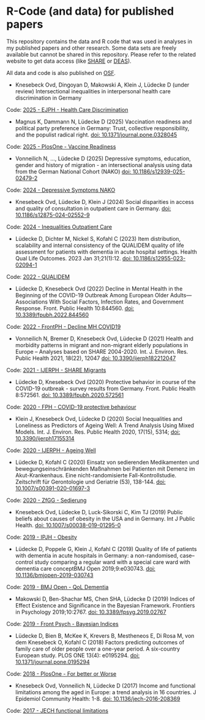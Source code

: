 # R-Code (and data) for published papers

This repository contains the data and R code that was used in analyses in my published papers and other research. Some data sets are freely available but cannot be shared in this repository. Please refer to the related website to get data access (like [SHARE](https://share-eric.eu/) or [DEAS](https://www.dza.de/forschung/deas)).

All data and code is also published on [OSF](https://osf.io/j4wsu/).

* Knesebeck Ovd, Dingoyan D, Makowski A, Klein J, Lüdecke D (under review) Intersectional inequalities in interpersonal health care discrimination in Germany

Code: [2025 - EJPH - Health Care Discrimination](/2025%20-%20EJPH%20-%20Health%20Care%20Discrimination)


* Magnus K, Dammann N, Lüdecke D (2025) Vaccination readiness and political party preference in Germany: Trust, collective responsibility, and the populist radical right. [doi: 10.1371/journal.pone.0328045](https://doi.org/10.1371/journal.pone.0328045)

Code: [2025 - PlosOne - Vaccine Readiness](/2025%20-%20PlosOne%20-%20Vaccine%20Readiness)

* Vonneilich N, ..., Lüdecke D (2025) Depressive symptoms, education, gender and history of migration - an intersectional analysis using data from the German National Cohort (NAKO) [doi: 10.1186/s12939-025-02479-2](https://doi.org/10.1186/s12939-025-02479-2)

Code: [2024 - Depressive Symptoms NAKO](/2024%20-%20Depressive%20Symptoms%20NAKO)

* Knesebeck Ovd, Lüdecke D, Klein J (2024) Social disparities in access and quality of consultation in outpatient care in Germany. [doi: 10.1186/s12875-024-02552-9](https://doi.org/10.1186/s12875-024-02552-9)

Code: [2024 - Inequalities Outpatient Care](/2024%20-%20Inequalities%20Outpatient%20Care)

* Lüdecke D, Dichter M, Nickel S, Kofahl C (2023) Item distribution, scalability and internal consistency of the QUALIDEM quality of life assessment for patients with dementia in acute hospital settings. Health Qual Life Outcomes. 2023 Jan 31;21(1):12. [doi: 10.1186/s12955-023-02094-1](https://doi.org/10.1186/s12955-023-02094-1)

Code: [2022 - QUALIDEM](/2022%20-%20QUALIDEM)

* Lüdecke D, Knesebeck Ovd (2022) Decline in Mental Health in the Beginning of the COVID-19 Outbreak Among European Older Adults—Associations With Social Factors, Infection Rates, and Government Response. Front. Public Health 10:844560. [doi: 10.3389/fpubh.2022.844560](https://doi.org/10.3389/fpubh.2022.844560)

Code: [2022 - FrontPH - Decline MH COVID19](/2022%20-%20FrontPH%20-%20Decline%20MH%20COVID19)

* Vonneilich N, Bremer D, Knesebeck Ovd, Lüdecke D (2021) Health and morbidity patterns in migrant and non-migrant elderly populations in Europe – Analyses based on SHARE 2004-2020.
Int. J. Environ. Res. Public Health 2021, 18(22), 12047 [doi: 10.3390/ijerph182212047](https://doi.org/10.3390/ijerph182212047)

Code: [2021 - IJERPH - SHARE Migrants](/2021%20-%20IJERPH%20-%20SHARE%20Migrants)

* Lüdecke D, Knesebeck Ovd (2020) Protective behavior in course of the COVID-19 outbreak - survey results from Germany.  Front. Public Health 8:572561. [doi: 10.3389/fpubh.2020.572561](https://doi.org/10.3389/fpubh.2020.572561)

Code: [2020 - FPH - COVID-19 protective behaviour](/2020%20-%20FPH%20-%20COVID-19%20protective%20behaviour)

* Klein J, Knesebeck Ovd, Lüdecke D (2020) Social Inequalities and Loneliness as Predictors of Ageing Well: A Trend Analysis Using Mixed Models. Int. J. Environ. Res. Public Health 2020, 17(15), 5314; [doi: 10.3390/ijerph17155314](https://doi.org/10.3390/ijerph17155314)

Code: [2020 - IJERPH - Ageing Well](/2020%20-%20IJERPH%20-%20Ageing%20Well)

* Lüdecke D, Kofahl C (2020) Einsatz von sedierenden Medikamenten und bewegungseinschränkenden Maßnahmen bei Patienten mit Demenz im Akut-Krankenhaus. Eine nicht-randomisierte Fall-Kontrollstudie. Zeitschrift für Gerontologie und Geriatrie (53), 138-144. [doi: 10.1007/s00391-020-01697-3](https://doi.org/10.1007/s00391-020-01697-3)

Code: [2020 - ZfGG - Sedierung](/2020%20-%20ZfGG%20-%20Sedierung)

* Knesebeck Ovd, Lüdecke D, Luck-Sikorski C, Kim TJ (2019) Public beliefs about causes of obesity in the USA and in Germany. Int J Public Health. [doi: 10.1007/s00038-019-01295-0](https://doi.org/10.1007/s00038-019-01295-0)

Code: [2019 - IPJH - Obesity](/2019%20-%20IPJH%20-%20Obesity)

* Lüdecke D, Poppele G, Klein J, Kofahl C (2019) Quality of life of patients with dementia in acute hospitals in Germany: a non-randomised, case–control study comparing a regular ward with a special care ward with dementia care conceptBMJ Open 2019;9:e030743. [doi: 10.1136/bmjopen-2019-030743](https://doi.org/10.1136/bmjopen-2019-030743)

Code: [2019 - BMJ Open - QoL Dementia](/2019%20-%20BMJ%20Open%20-%20QoL%20Dementia)

* Makowski D, Ben-Shachar MS, Chen SHA, Lüdecke D (2019) Indices of Effect Existence and Significance in the Bayesian Framework. Frontiers in Psychology 2019;10:2767. [doi: 10.3389/fpsyg.2019.02767](https://doi.org/10.3389/fpsyg.2019.02767)

Code: [2019 - Front Psych - Bayesian Indices](/2019%20-%20FrontPsych%20-%20Bayesian%20Indices)

* Lüdecke D, Bien B, McKee K, Krevers B, Mestheneos E, Di Rosa M, von dem Knesebeck O, Kofahl C (2018) Factors predicting outcomes of family care of older people over a one-year period. A six-country European study. PLOS ONE 13(4): e0195294. [doi: 10.1371/journal.pone.0195294](https://journals.plos.org/plosone/article?id=10.1371/journal.pone.0195294)

Code: [2018 - PlosOne - For better or Worse](/2018%20-%20PlosOne%20-%20For%20better%20or%20Worse)

* Knesebeck Ovd, Vonneilich N, Lüdecke D (2017) Income and functional limitations among the aged in Europe: a trend analysis in 16 countries. J Epidemiol Community Health: 1-8. [doi: 10.1136/jech-2016-208369](https://doi.org/10.1136/jech-2016-208369)

Code: [2017 - JECH functional limitations](/2017%20-%20JECH%20functional%20limitations)
